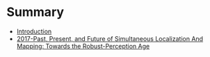 # Summary

* [Introduction](README.md)
* [2017-Past, Present, and Future of Simultaneous Localization And Mapping: Towards the Robust-Perception Age](2017-past-present-and-future-of-simultaneous-localization-and-mapping-towards-the-robust-perception-age.md)

